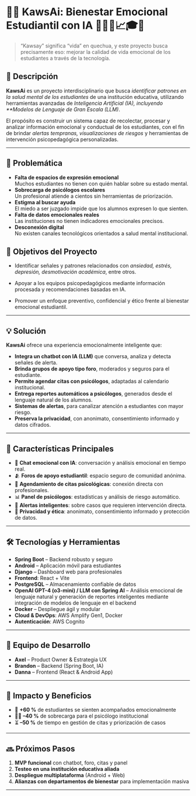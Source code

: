 
# 🧠🌟 KawsAi: Bienestar Emocional Estudiantil con IA 📱🤖💬📈🎓✨

> “Kawsay” significa “vida” en quechua, y este proyecto busca precisamente eso: mejorar la calidad de vida emocional de los estudiantes a través de la tecnología.


## 📖 Descripción  
**KawsAi** es un proyecto interdisciplinario que busca *identificar patrones en la salud mental de los estudiantes* de una institución educativa, utilizando herramientas avanzadas de *Inteligencia Artificial (IA), incluyendo **Modelos de Lenguaje de Gran Escala (LLM)*.

El propósito es construir un sistema capaz de recolectar, procesar y analizar información emocional y conductual de los estudiantes, con el fin de brindar *alertas tempranas, visualizaciones de riesgos* y herramientas de intervención psicopedagógica personalizadas.

---

## 🧐 Problemática  
- **Falta de espacios de expresión emocional**  
  Muchos estudiantes no tienen con quién hablar sobre su estado mental.  
- **Sobrecarga de psicólogos escolares**  
  Un profesional atiende a cientos sin herramientas de priorización.  
- **Estigma al buscar ayuda**  
  El miedo a ser juzgado impide que los alumnos expresen lo que sienten.  
- **Falta de datos emocionales reales**  
  Las instituciones no tienen indicadores emocionales precisos.  
- **Desconexión digital**  
  No existen canales tecnológicos orientados a salud mental institucional.

## 🎯 Objetivos del Proyecto

- Identificar señales y patrones relacionados con *ansiedad, estrés, depresión, desmotivación académica*, entre otros.
    
- Apoyar a los equipos psicopedagógicos mediante información procesada y recomendaciones basadas en IA.
    
- Promover un enfoque preventivo, confidencial y ético frente al bienestar emocional estudiantil.
---

## 💡 Solución  
**KawsAi** ofrece una experiencia emocionalmente inteligente que:  
- **Integra un chatbot con IA (LLM)** que conversa, analiza y detecta señales de alerta.  
- **Brinda grupos de apoyo tipo foro**, moderados y seguros para el estudiante.  
- **Permite agendar citas con psicólogos**, adaptadas al calendario institucional.  
- **Entrega reportes automáticos a psicólogos**, generados desde el lenguaje natural de los alumnos.  
- **Sistemas de alertas**, para canalizar atención a estudiantes con mayor riesgo.
- **Preserva la privacidad**, con anonimato, consentimiento informado y datos cifrados.

---

## 🚀 Características Principales  
- 🤖 **Chat emocional con IA**: conversación y análisis emocional en tiempo real.  
- 🫂 **Foros de apoyo estudiantil**: espacio seguro de comunidad anónima.  
- 📆 **Agendamiento de citas psicológicas**: conexión directa con profesionales.  
- 📊 **Panel de psicólogos**: estadísticas y análisis de riesgo automático.  
- 🚨 **Alertas inteligentes**: sobre casos que requieren intervención directa.
- 🔐 **Privacidad y ética**: anonimato, consentimiento informado y protección de datos.
 
---

## 🛠️ Tecnologías y Herramientas  
- **Spring Boot** – Backend robusto y seguro  
- **Android** – Aplicación móvil para estudiantes  
- **Django** – Dashboard web para profesionales  
- **Frontend**: React + Vite
- **PostgreSQL** – Almacenamiento confiable de datos  
- **OpenAI GPT-4 (o3-mini) / LLM con Spring AI** – Análisis emocional de lenguaje natural y generación de reportes inteligentes mediante integración de modelos de lenguaje en el backend
- **Docker** – Despliegue ágil y modular  
- **Cloud & DevOps**: AWS Amplify Gen1, Docker  
- **Autenticación**: AWS Cognito  

---

## 👥 Equipo de Desarrollo  
- **Axel** – Product Owner & Estrategia UX  
- **Brandon** – Backend (Spring Boot, IA)  
- **Danna** – Frontend (React & Android App)

---

## 🎯 Impacto y Beneficios  
- 🧠 **+60 %** de estudiantes se sienten acompañados emocionalmente  
- 🧑‍⚕️ **–40 %** de sobrecarga para el psicólogo institucional   
- ⏳ **–50 %** de tiempo en gestión de citas y priorización de casos  

---

## 🔜 Próximos Pasos  
1. **MVP funcional** con chatbot, foro, citas y panel  
2. **Testeo en una institución educativa aliada**  
3. **Despliegue multiplataforma** (Android + Web)  
4. **Alianzas con departamentos de bienestar** para implementación masiva  

---
